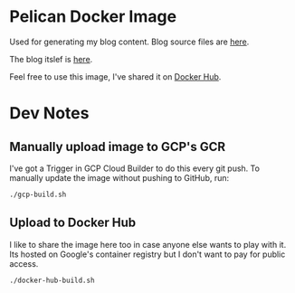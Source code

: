 # Pelican Docker Image

Used for generating my blog content. Blog source files are
[here](https://github.com/kylep/kyle.pericak.com).

The blog itslef is [here](https://kyle.pericak.com).

Feel free to use this image, I've shared it on
[Docker Hub](https://cloud.docker.com/u/kpericak/repository/docker/kpericak/pelican).


# Dev Notes
## Manually upload image to GCP's GCR
I've got a Trigger in GCP Cloud Builder to do this every git push.
To manually update the image without pushing to GitHub, run:
```bash
./gcp-build.sh
```

## Upload to Docker Hub
I like to share the image here too in case anyone else wants to play with it.
Its hosted on Google's container registry but I don't want to pay for public
access.
```bash
./docker-hub-build.sh
```
